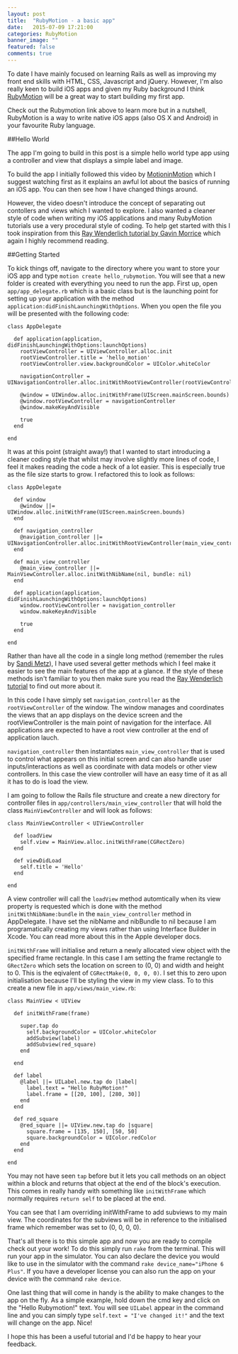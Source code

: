 ```yaml
---
layout: post
title:  "RubyMotion - a basic app"
date:   2015-07-09 17:21:00
categories: RubyMotion
banner_image: ""
featured: false
comments: true
---
```


To date I have mainly focused on learning Rails as well as improving my front end skills with HTML, CSS, Javascript and jQuery.  However, I'm also really keen to build iOS apps and given my Ruby background I think [RubyMotion](http://www.rubymotion.com/) will be a great way to start building my first app.

<!--more-->

Check out the Rubymotion link above to learn more but in a nutshell, RubyMotion is a way to write native iOS apps (also OS X and Android) in your favourite Ruby language.

##Hello World

The app I'm going to build in this post is a simple hello world type app using a controller and view that displays a simple label and image.

To build the app I initially followed this video by [MotioninMotion](https://motioninmotion.tv/screencasts/50) which I suggest watching first as it explains an awful lot about the basics of running an iOS app.  You can then see how I have changed things around.

However, the video doesn't introduce the concept of separating out contollers and views which I wanted to explore.  I also wanted a cleaner style of code when writing my iOS applications and many RubyMotion tutorials use a very procedural style of coding.  To help get started with this I took inspiration from this [Ray Wenderlich tutorial by Gavin Morrice](http://www.raywenderlich.com/82172/rubymotion-tutorial-for-beginners-part-1) which again I highly recommend reading.

##Getting Started

To kick things off, navigate to the directory where you want to store your iOS app and type ```motion create hello_rubymotion```.  You will see that a new folder is created with everything you need to run the app.  First up, open ```app/app_delegate.rb``` which is a basic class but is the launching point for setting up your application with the method ```application:didFinishLaunchingWithOptions```.  When you open the file you will be presented with the following code:
    
    class AppDelegate
    
      def application(application, didFinishLaunchingWithOptions:launchOptions)
        rootViewController = UIViewController.alloc.init
        rootViewController.title = 'hello_motion'
        rootViewController.view.backgroundColor = UIColor.whiteColor

        navigationController = UINavigationController.alloc.initWithRootViewController(rootViewController)

        @window = UIWindow.alloc.initWithFrame(UIScreen.mainScreen.bounds)
        @window.rootViewController = navigationController
        @window.makeKeyAndVisible

        true
      end
      
    end

It was at this point (straight away!) that I wanted to start introducing a cleaner coding style that whilst may involve slightly more lines of code, I feel it makes reading the code a heck of a lot easier.  This is especially true as the file size starts to grow.  I refactored this to look as follows:

    class AppDelegate

      def window
        @window ||= UIWindow.alloc.initWithFrame(UIScreen.mainScreen.bounds)
      end

      def navigation_controller
        @navigation_controller ||= UINavigationController.alloc.initWithRootViewController(main_view_controller)
      end

      def main_view_controller
        @main_view_controller ||= MainViewController.alloc.initWithNibName(nil, bundle: nil)
      end

      def application(application, didFinishLaunchingWithOptions:launchOptions)  
        window.rootViewController = navigation_controller    
        window.makeKeyAndVisible

        true
      end

    end

Rather than have all the code in a single long method (remember the rules by [Sandi Metz](https://www.youtube.com/watch?v=npOGOmkxuio)), I have used several getter methods which I feel make it easier to see the main features of the app at a glance.  If the style of these methods isn't familiar to you then make sure you read the [Ray Wenderlich tutorial](http://www.raywenderlich.com/82172/rubymotion-tutorial-for-beginners-part-1) to find out more about it.

In this code I have simply set ```navigation_controller``` as the ```rootViewController``` of the window.  The window manages and coordinates the views that an app displays on the device screen and the rootViewController is the main point of navigation for the interface.  All applications are expected to have a root view controller at the end of application lauch.

```navigation_controller``` then instantiates ```main_view_controller``` that is used to control what appears on this initial screen and can also handle user inputs/interactions as well as coordinate with data models or other view controllers.  In this case the view controller will have an easy time of it as all it has to do is load the view.

I am going to follow the Rails file structure and create a new directory for controller files in ```app/controllers/main_view_controller``` that will hold the class ```MainViewController``` and will look as follows:

    class MainViewController < UIViewController

      def loadView
        self.view = MainView.alloc.initWithFrame(CGRectZero)
      end
      
      def viewDidLoad
        self.title = 'Hello'
      end

    end
  
A view controller will call the ```loadView``` method automtically when its view property is requested which is done with the method ```initWithNibName:bundle``` in the ```main_view_controller``` method in AppDelegate.  I have set the nibName and nibBundle to nil because I am programatically creating my views rather than using Interface Builder in Xcode.  You can read more about this in the Apple developer docs.

```initWithFrame``` will initialise and return a newly allocated view object with the specified frame rectangle.  In this case I am setting the frame rectangle to ```GRectZero``` which sets the location on screen to (0, 0) and width and height to 0.  This is the eqivalent of ```CGRectMake(0, 0, 0, 0)```.  I set this to zero upon initialisation because I'll be styling the view in my view class.  To to this create a new file in ```app/views/main_view.rb```:

    class MainView < UIView

      def initWithFrame(frame) 

        super.tap do 
          self.backgroundColor = UIColor.whiteColor
          addSubview(label)
          addSubview(red_square)
        end

      end

      def label
        @label ||= UILabel.new.tap do |label|
          label.text = "Hello RubyMotion!"
          label.frame = [[20, 100], [280, 30]]
        end 
      end

      def red_square
        @red_square ||= UIView.new.tap do |square|
          square.frame = [135, 150], [50, 50]
          square.backgroundColor = UIColor.redColor
        end
      end

    end

You may not have seen ```tap``` before but it lets you call methods on an object within a block and returns that object at the end of the block's execution.  This comes in really handy with something like ```initWithFrame``` which normally requires ```return self``` to be placed at the end.

You can see that I am overriding initWithFrame to add subviews to my main view.  The coordinates for the subviews will be in reference to the initialised frame which remember was set to (0, 0, 0, 0).

That's all there is to this simple app and now you are ready to compile check out your work!  To do this simply run ```rake``` from the terminal.  This will run your app in the simulator.  You can also declare the device you would like to use in the simulator with the command ```rake device_name="iPhone 6 Plus"```.  If you have a developer license you can also run the app on your device with the command ```rake device```.  

One last thing that will come in handy is the ability to make changes to the app on the fly.  As a simple example, hold down the cmd key and click on the "Hello Rubymotion!" text.  You will see ```UILabel``` appear in the command line and you can simply type ```self.text = "I've changed it!"``` and the text will change on the app. Nice!

I hope this has been a useful tutorial and I'd be happy to hear your feedback.